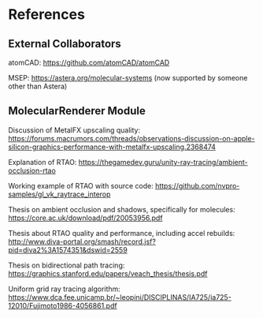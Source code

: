 # References

## External Collaborators

atomCAD: https://github.com/atomCAD/atomCAD

MSEP: https://astera.org/molecular-systems (now supported by someone other than Astera)

## MolecularRenderer Module

Discussion of MetalFX upscaling quality: https://forums.macrumors.com/threads/observations-discussion-on-apple-silicon-graphics-performance-with-metalfx-upscaling.2368474

Explanation of RTAO: https://thegamedev.guru/unity-ray-tracing/ambient-occlusion-rtao

Working example of RTAO with source code: https://github.com/nvpro-samples/gl_vk_raytrace_interop

Thesis on ambient occlusion and shadows, specifically for molecules: https://core.ac.uk/download/pdf/20053956.pdf

Thesis about RTAO quality and performance, including accel rebuilds: http://www.diva-portal.org/smash/record.jsf?pid=diva2%3A1574351&dswid=2559

Thesis on bidirectional path tracing: https://graphics.stanford.edu/papers/veach_thesis/thesis.pdf

Uniform grid ray tracing algorithm: https://www.dca.fee.unicamp.br/~leopini/DISCIPLINAS/IA725/ia725-12010/Fujimoto1986-4056861.pdf

<!--

TODO: Relocate this old documentation somewhere else.

## Usage

Molecular Renderer started as a platform for the author to conduct [computational nanotechnology](https://www.zyvex.com/nanotech/compNano.html) research (the [original nanotechnology](https://en.wikipedia.org/wiki/Molecular_nanotechnology), not to be confused with nanomaterials science). Instead of a traditional UI, the CAD functionality is achieved entirely through scripting. It natively supports Swift and Metal Shading Language. Some core functionality will eventually have C bindings, bringing indirect support for C++, Rust, etc.

### MolecularRenderer Library

C-compatible Swift package that extracts the core functionality of MolecularRenderer. This is designed to be as simple and lightweight as possible, while providing enough control to be integrated into traditional CAD applications.
- Known issues: [link](./Documentation/KnownIssues.md)

### OpenMM Swift Bindings

Ergonomic wrapper around the OpenMM C API, for using OpenMM in Swift code.

### MRSimulation Codec

High-performance 3D video codec for recording and replaying molecular simulations. This scales well into the thousand-atom range, becoming resource-intensive at the million-atom range.

## Requirements for Renderer

Dependencies:
- macOS Sonoma, Apple silicon chip
- Xcode 15 installed
- OpenMM 8.0 with the [Metal plugin](https://github.com/philipturner/openmm-metal) installed

Display:
- 640x640 -> 1920x1920 upscaled with MetalFX temporal upscaling
- Monitor needs at least 1920x1920 pixels for the default resolution
- 60 Hz and 120 Hz supported

## Requirements for Simulators

Dependencies:
- [Swift toolchain](https://swift.org/download)
- [OpenMM 8.0](https://openmm.org) from conda

Hardware:
- macOS, Linux, Windows
  - OpenMM not yet ported to Android or iOS
- Discrete GPU or recent smartphone model recommended
- Apple AMX accelerator or Intel i7/i9 recommended

## Technical Details

MolecularRendererApp currently requires an Apple M1 chip running Metal 3. It is optimized for the author's personal machine (M1 Max), and samples the OpenMM simulation 120 times per second. The platform restriction makes it easier for the author to develop, but it can be ported to other devices. For example, one could port it to Windows through Vulkan and FidelityFX.

The simulators process geometry using 32-bit floating point numbers (FP32), which are compatible with GPUs. Typically, most molecular dynamics simulations occur on CPUs, where FP32 is not much faster than FP64. It also makes energy measurements less precise. In solution-phase matter, differences of 10 kT (~10 kJ/mol) drastically alter reaction transition rates. Therefore, server GPUs often do a mixture of FP32 and FP64 calculations. This is not an issue for machine-phase matter, designed to resist small changes to energy and force. The energy drift from numerical error is dwarfed by the energy gradients (a.k.a. forces) of stiff nanomachines.

-->
